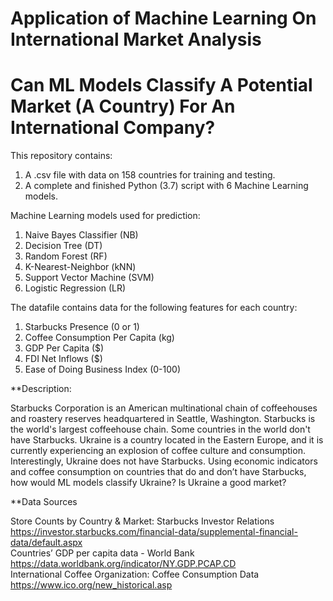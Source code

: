 # Application of Machine Learning On International Market Analysis
# Can ML Models Classify A Potential Market (A Country) For An International Company?

This repository contains:
1. A .csv file with data on 158 countries for training and testing.
2. A complete and finished Python (3.7) script with 6 Machine Learning models.

Machine Learning models used for prediction:
1. Naive Bayes Classifier (NB)
2. Decision Tree (DT)
3. Random Forest (RF)
4. K-Nearest-Neighbor (kNN)
5. Support Vector Machine (SVM)
6. Logistic Regression (LR)

The datafile contains data for the following features for each country:
1. Starbucks Presence (0 or 1)
2. Coffee Consumption Per Capita (kg)
3. GDP Per Capita ($)
4. FDI Net Inflows ($)
5. Ease of Doing Business Index (0-100)

**Description:  

Starbucks Corporation is an American multinational chain of coffeehouses and roastery reserves headquartered in Seattle, Washington. Starbucks is the world's largest coffeehouse chain. Some countries in the world don't have Starbucks. Ukraine is a country located in the Eastern Europe, and it is currently experiencing an explosion of coffee culture and consumption. Interestingly, Ukraine does not have Starbucks. Using economic indicators and coffee consumption on countries that do and don’t have Starbucks, how would ML models classify Ukraine? Is Ukraine a good market?


**Data Sources

Store Counts by Country & Market: Starbucks Investor Relations
https://investor.starbucks.com/financial-data/supplemental-financial-data/default.aspx  
Countries’ GDP per capita data - World Bank
https://data.worldbank.org/indicator/NY.GDP.PCAP.CD    
International Coffee Organization: Coffee Consumption Data
https://www.ico.org/new_historical.asp 

